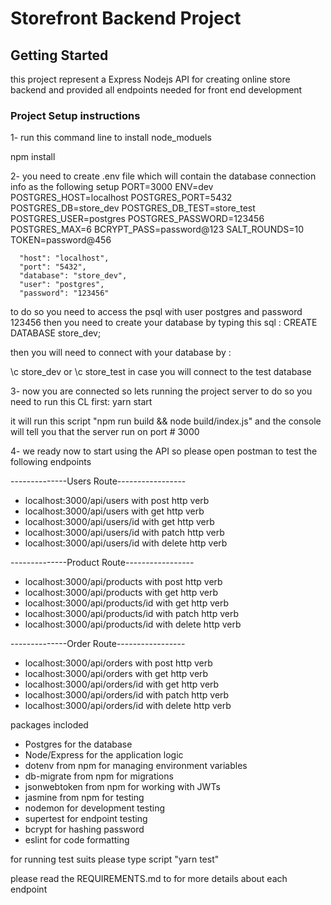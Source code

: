 # Storefront Backend Project

## Getting Started
this project represent a Express Nodejs API for creating online store backend 
and provided all endpoints needed for front end development 


### Project Setup instructions 

1- run this command line to install node_moduels 

npm install 

2- you need to create .env file which will contain the database connection info as the following setup 
PORT=3000
ENV=dev
POSTGRES_HOST=localhost
POSTGRES_PORT=5432
POSTGRES_DB=store_dev
POSTGRES_DB_TEST=store_test
POSTGRES_USER=postgres
POSTGRES_PASSWORD=123456
POSTGRES_MAX=6
BCRYPT_PASS=password@123
SALT_ROUNDS=10
TOKEN=password@456
      
      
      
      "host": "localhost",
      "port": "5432",
      "database": "store_dev",
      "user": "postgres",
      "password": "123456"

to do so you need to access the psql with user postgres and password 123456
then you need to create your database by typing this sql : 
CREATE DATABASE store_dev;

then you will need to connect with your database by : 

\c store_dev or \c store_test in case you will connect to the test database 

3- now you are connected so lets running the project server to do so you need to run this CL first:
yarn start 

it will run this script "npm run build && node build/index.js" and the console will tell you that the server run on port # 3000 

4- we ready now to start using the API so please open postman to test the following endpoints 

--------------Users Route-----------------

- localhost:3000/api/users     with post http verb
- localhost:3000/api/users     with get http verb
- localhost:3000/api/users/id  with get http verb
- localhost:3000/api/users/id  with patch http verb
- localhost:3000/api/users/id  with delete http verb

--------------Product Route-----------------

- localhost:3000/api/products     with post http verb
- localhost:3000/api/products     with get http verb
- localhost:3000/api/products/id  with get http verb
- localhost:3000/api/products/id  with patch http verb
- localhost:3000/api/products/id  with delete http verb

--------------Order Route-----------------

- localhost:3000/api/orders       with post http verb
- localhost:3000/api/orders     with get http verb
- localhost:3000/api/orders/id  with get http verb
- localhost:3000/api/orders/id  with patch http verb
- localhost:3000/api/orders/id  with delete http verb



packages incloded 

- Postgres for the database
- Node/Express for the application logic
- dotenv from npm for managing environment variables
- db-migrate from npm for migrations
- jsonwebtoken from npm for working with JWTs
- jasmine from npm for testing
- nodemon for development testing
- supertest for endpoint testing
- bcrypt for hashing password
- eslint for code formatting 

for running test suits please type script "yarn test"


please read the REQUIREMENTS.md to for more details about each endpoint